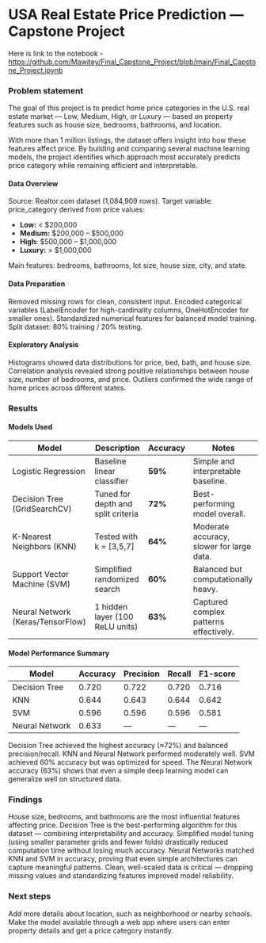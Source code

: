 
# USA Real Estate Price Prediction — Capstone Project
Here is link to the notebook  - https://github.com/Mawitey/Final_Capstone_Project/blob/main/Final_Capstone_Project.ipynb

###  Problem statement
The goal of this project is to predict home price categories in the U.S. real estate market — Low, Medium, High, or Luxury — based on property features such as house size, bedrooms, bathrooms, and location.

With more than 1 million listings, the dataset offers insight into how these features affect price.
By building and comparing several machine learning models, the project identifies which approach most accurately predicts price category while remaining efficient and interpretable.

#### Data Overview
Source: Realtor.com dataset (1,084,909 rows).
Target variable: price_category derived from price values:
- **Low:** < $200,000  
- **Medium:** $200,000 – $500,000  
- **High:** $500,000 – $1,000,000  
- **Luxury:** > $1,000,000
  
Main features: bedrooms, bathrooms, lot size, house size, city, and state.

#### Data Preparation
Removed missing rows for clean, consistent input.
Encoded categorical variables (LabelEncoder for high-cardinality columns, OneHotEncoder for smaller ones).
Standardized numerical features for balanced model training.
Split dataset: 80% training / 20% testing.

#### Exploratory Analysis
Histograms showed data distributions for price, bed, bath, and house size.
Correlation analysis revealed strong positive relationships between house size, number of bedrooms, and price.
Outliers confirmed the wide range of home prices across different states.


### Results
#### Models Used
| Model | Description | Accuracy | Notes |
|--------|--------------|-----------|--------|
| Logistic Regression | Baseline linear classifier | **59%** | Simple and interpretable baseline. |
| Decision Tree (GridSearchCV) | Tuned for depth and split criteria | **72%** | Best-performing model overall. |
| K-Nearest Neighbors (KNN) | Tested with k = [3,5,7] | **64%** | Moderate accuracy, slower for large data. |
| Support Vector Machine (SVM) | Simplified randomized search | **60%** | Balanced but computationally heavy. |
| Neural Network (Keras/TensorFlow) | 1 hidden layer (100 ReLU units) | **63%** | Captured complex patterns effectively. |

#### Model Performance Summary
| Model | Accuracy | Precision | Recall | F1-score |
|--------|-----------|------------|---------|-----------|
| Decision Tree | 0.720 | 0.722 | 0.720 | 0.716 |
| KNN | 0.644 | 0.643 | 0.644 | 0.642 |
| SVM | 0.596 | 0.596 | 0.596 | 0.581 |
| Neural Network | 0.633 | — | — | — |


Decision Tree achieved the highest accuracy (≈72%) and balanced precision/recall.
KNN and Neural Network performed moderately well.
SVM achieved 60% accuracy but was optimized for speed.
The Neural Network accuracy (63%) shows that even a simple deep learning model can generalize well on structured data.


### Findings
House size, bedrooms, and bathrooms are the most influential features affecting price.
Decision Tree is the best-performing algorithm for this dataset — combining interpretability and accuracy.
Simplified model tuning (using smaller parameter grids and fewer folds) drastically reduced computation time without losing much accuracy.
Neural Networks matched KNN and SVM in accuracy, proving that even simple architectures can capture meaningful patterns.
Clean, well-scaled data is critical — dropping missing values and standardizing features improved model reliability.

### Next steps
Add more details about location, such as neighborhood or nearby schools.
Make the model available through a web app where users can enter property details and get a price category instantly.

